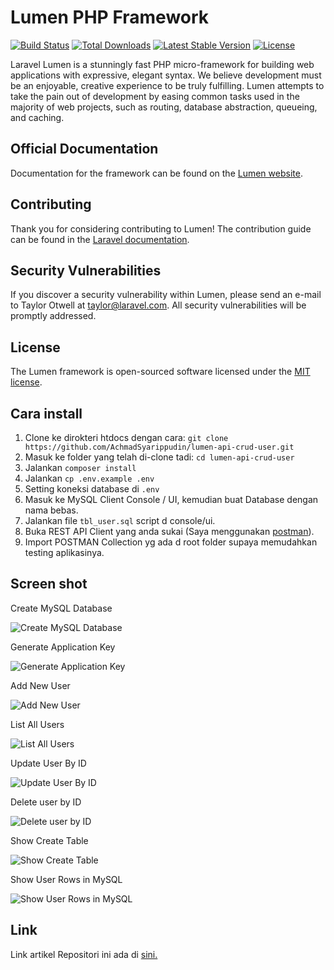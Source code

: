 # Lumen PHP Framework

[![Build Status](https://travis-ci.org/laravel/lumen-framework.svg)](https://travis-ci.org/laravel/lumen-framework)
[![Total Downloads](https://poser.pugx.org/laravel/lumen-framework/d/total.svg)](https://packagist.org/packages/laravel/lumen-framework)
[![Latest Stable Version](https://poser.pugx.org/laravel/lumen-framework/v/stable.svg)](https://packagist.org/packages/laravel/lumen-framework)
[![License](https://poser.pugx.org/laravel/lumen-framework/license.svg)](https://packagist.org/packages/laravel/lumen-framework)

Laravel Lumen is a stunningly fast PHP micro-framework for building web applications with expressive, elegant syntax. We believe development must be an enjoyable, creative experience to be truly fulfilling. Lumen attempts to take the pain out of development by easing common tasks used in the majority of web projects, such as routing, database abstraction, queueing, and caching.

## Official Documentation

Documentation for the framework can be found on the [Lumen website](https://lumen.laravel.com/docs).

## Contributing

Thank you for considering contributing to Lumen! The contribution guide can be found in the [Laravel documentation](https://laravel.com/docs/contributions).

## Security Vulnerabilities

If you discover a security vulnerability within Lumen, please send an e-mail to Taylor Otwell at taylor@laravel.com. All security vulnerabilities will be promptly addressed.

## License

The Lumen framework is open-sourced software licensed under the [MIT license](https://opensource.org/licenses/MIT).

## Cara install 
1. Clone ke dirokteri htdocs dengan cara: `git clone https://github.com/AchmadSyarippudin/lumen-api-crud-user.git`
2. Masuk ke folder yang telah di-clone tadi: `cd lumen-api-crud-user` 
3. Jalankan `composer install`
4. Jalankan `cp .env.example .env`
5. Setting koneksi database di `.env`
6. Masuk ke MySQL Client Console / UI, kemudian buat Database dengan nama bebas.
7. Jalankan file `tbl_user.sql` script d console/ui.
8. Buka REST API Client yang anda sukai (Saya menggunakan [postman](https://www.postman.com/downloads/)).
9. Import POSTMAN Collection yg ada d root folder supaya memudahkan testing aplikasinya.

## Screen shot

Create MySQL Database

![Create MySQL Database](img/create-table.png "Create MySQL Database")

Generate Application Key

![Generate Application Key](img/key.png "Generate Application Key")

Add New User

![Add New User](img/add.png "Add New User")

List All Users

![List All Users](img/list.png "List All Users")

Update User By ID

![Update User By ID](img/update.png "Update User By ID")

Delete user by ID

![Delete user by ID](img/delete.png "Delete user by ID")

Show Create Table

![Show Create Table](img/show-create-table.png "Show Create Table")

Show User Rows in MySQL

![Show User Rows in MySQL](img/show-user.png "Show User Rows in MySQL")

 
## Link 
Link artikel Repositori ini ada di [sini.](https://medium.com/@achmadsyarippudin/api-laravel-lumen-b626eb338c17) 
